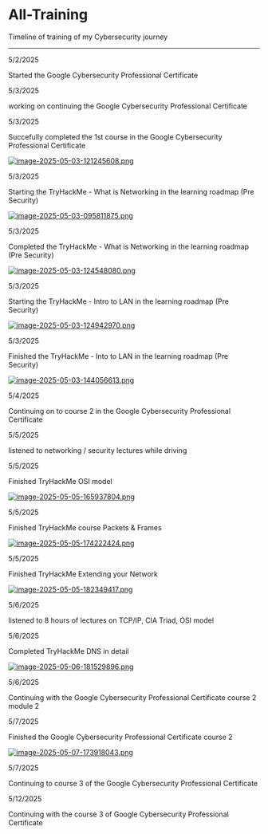 # All-Training
Timeline of training of my Cybersecurity journey 

---------------------

5/2/2025

Started the Google Cybersecurity Professional Certificate

5/3/2025

working on continuing the Google Cybersecurity Professional Certificate

5/3/2025

Succefully completed the 1st course in the Google Cybersecurity Professional Certificate

[![image-2025-05-03-121245608.png](https://i.postimg.cc/k4Rpgt9c/image-2025-05-03-121245608.png)](https://postimg.cc/bD8T6rZD)

5/3/2025

Starting the TryHackMe - What is Networking in the learning roadmap (Pre Security)

[![image-2025-05-03-095811875.png](https://i.postimg.cc/85HQ9xkQ/image-2025-05-03-095811875.png)](https://postimg.cc/bDsB2C23)

5/3/2025

Completed the TryHackMe - What is Networking in the learning roadmap (Pre Security)

[![image-2025-05-03-124548080.png](https://i.postimg.cc/3JLX1sNv/image-2025-05-03-124548080.png)](https://postimg.cc/1fqV5Ypm)

5/3/2025

Starting the TryHackMe - Intro to LAN in the learning roadmap (Pre Security)

[![image-2025-05-03-124942970.png](https://i.postimg.cc/xd75jWMm/image-2025-05-03-124942970.png)](https://postimg.cc/zLCK02dD)

5/3/2025

Finished the TryHackMe - Into to LAN in the learning roadmap (Pre Security)

[![image-2025-05-03-144056613.png](https://i.postimg.cc/fRs2Mww0/image-2025-05-03-144056613.png)](https://postimg.cc/8jyBHgf1)

5/4/2025

Continuing on to course 2 in the Google Cybersecurity Professional Certificate

5/5/2025

listened to networking / security lectures while driving

5/5/2025

Finished TryHackMe OSI model

[![image-2025-05-05-165937804.png](https://i.postimg.cc/qqqB1JBr/image-2025-05-05-165937804.png)](https://postimg.cc/WqRP3PJY)

5/5/2025

Finished TryHackMe course Packets & Frames

[![image-2025-05-05-174222424.png](https://i.postimg.cc/SsxnJX1L/image-2025-05-05-174222424.png)](https://postimg.cc/5HD4rtVj)

5/5/2025

Finished TryHackMe Extending your Network

[![image-2025-05-05-182349417.png](https://i.postimg.cc/J0ZvSC9s/image-2025-05-05-182349417.png)](https://postimg.cc/BPZm1kZ3)

5/6/2025

listened to 8 hours of lectures on TCP/IP, CIA Triad, OSI model

5/6/2025

Completed TryHackMe DNS in detail 

[![image-2025-05-06-181529896.png](https://i.postimg.cc/WbD5qcdH/image-2025-05-06-181529896.png)](https://postimg.cc/JGLNSgcN)

5/6/2025

Continuing with the Google Cybersecurity Professional Certificate course 2 module 2

5/7/2025

Finished the Google Cybersecurity Professional Certificate course 2

[![image-2025-05-07-173918043.png](https://i.postimg.cc/gkhmMVkq/image-2025-05-07-173918043.png)](https://postimg.cc/6yBkqGZy)

5/7/2025

Continuing to course 3 of the Google Cybersecurity Professional Certificate

5/12/2025

Continuing with the course 3 of Google Cybersecurity Professional Certificate


